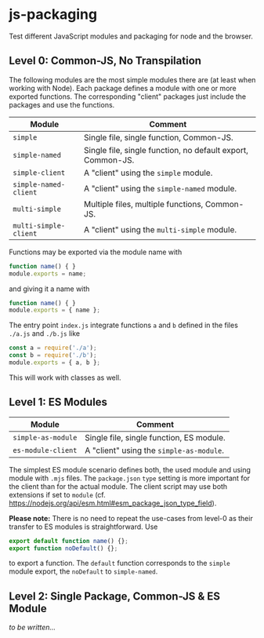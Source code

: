 # js-packaging

Test different JavaScript modules and packaging for node and the browser.

## Level 0: Common-JS, No Transpilation

The following modules are the most simple modules there are (at least when working with Node). Each package defines a
module with one or more exported functions. The corresponding "client" packages just include the packages and use the
functions. 

| Module                | Comment                                                     |
| ---                   | ---                                                         |
| `simple`              | Single file, single function, Common-JS.                    |
| `simple-named`        | Single file, single function, no default export, Common-JS. |
| `simple-client`       | A "client" using the `simple` module.                       |
| `simple-named-client` | A "client" using the `simple-named` module.                 |
| `multi-simple`        | Multiple files, multiple functions, Common-JS.              |
| `multi-simple-client` | A "client" using the `multi-simple` module.                 |

Functions may be exported via the module name with

```javascript
function name() { }
module.exports = name;
```

and giving it a name with

```javascript
function name() { }
module.exports = { name };
```

The entry point `index.js`  integrate functions `a` and `b` defined in the files `./a.js` and `./b.js` like

```javascript
const a = require('./a');
const b = require('./b');
module.exports = { a, b };
```

This will work with classes as well.

## Level 1: ES Modules

| Module                | Comment                                  |
| ---                   | ---                                      |
| `simple-as-module`    | Single file, single function, ES module. |
| `es-module-client`    | A "client" using the `simple-as-module`. |

The simplest ES module scenario defines both, the used module and using module with `.mjs` files. The `package.json`
`type` setting is more important for the client than for the actual module. The client script may use both extensions
if set to `module` (cf. https://nodejs.org/api/esm.html#esm_package_json_type_field).

**Please note:** There is no need to repeat the use-cases from level-0 as their transfer to ES modules is
straightforward. Use

```javascript
export default function name() {};
export function noDefault() {};
```

to export a function. The `default` function corresponds to the `simple` module export, the `noDefault` to
`simple-named`.

## Level 2: Single Package, Common-JS &amp; ES Module

_to be written..._
